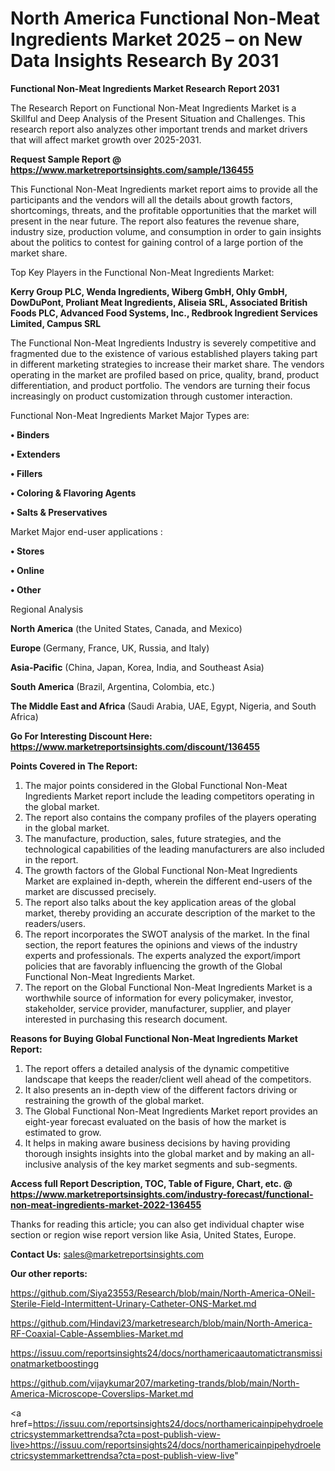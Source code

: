 # North America Functional Non-Meat Ingredients Market 2025 – on New Data Insights Research By 2031

<strong>Functional Non-Meat Ingredients Market Research Report 2031</strong>

The Research Report on Functional Non-Meat Ingredients Market is a Skillful and Deep Analysis of the Present Situation and Challenges. This research report also analyzes other important trends and market drivers that will affect market growth over 2025-2031.

<strong>Request Sample Report @ <a href=https://www.marketreportsinsights.com/sample/136455>https://www.marketreportsinsights.com/sample/136455</a></strong>

This Functional Non-Meat Ingredients market report aims to provide all the participants and the vendors will all the details about growth factors, shortcomings, threats, and the profitable opportunities that the market will present in the near future. The report also features the revenue share, industry size, production volume, and consumption in order to gain insights about the politics to contest for gaining control of a large portion of the market share.

Top Key Players in the Functional Non-Meat Ingredients Market:

<strong>Kerry Group PLC, Wenda Ingredients, Wiberg GmbH, Ohly GmbH, DowDuPont, Proliant Meat Ingredients, Aliseia SRL, Associated British Foods PLC, Advanced Food Systems, Inc., Redbrook Ingredient Services Limited, Campus SRL</strong>

The Functional Non-Meat Ingredients Industry is severely competitive and fragmented due to the existence of various established players taking part in different marketing strategies to increase their market share. The vendors operating in the market are profiled based on price, quality, brand, product differentiation, and product portfolio. The vendors are turning their focus increasingly on product customization through customer interaction.

Functional Non-Meat Ingredients Market Major Types are:

<strong>• Binders

• Extenders

• Fillers

• Coloring & Flavoring Agents

• Salts & Preservatives</strong>

Market Major end-user applications :

<strong>• Stores

• Online

• Other</strong>

Regional Analysis

</u><strong><b>North America</b></strong> (the United States, Canada, and Mexico)

<strong><b>Europe </b></strong>(Germany, France, UK, Russia, and Italy)

<strong><b>Asia-Pacific</b></strong> (China, Japan, Korea, India, and Southeast Asia)

<strong><b>South America</b></strong> (Brazil, Argentina, Colombia, etc.)

<strong><b>The Middle East and Africa</b></strong> (Saudi Arabia, UAE, Egypt, Nigeria, and South Africa)

<strong>Go For Interesting Discount Here: <a href=https://www.marketreportsinsights.com/discount/136455>https://www.marketreportsinsights.com/discount/136455</a></strong>

<strong>Points Covered in The Report:</strong>
<ol>
  <li>The major points considered in the Global Functional Non-Meat Ingredients Market report include the leading competitors operating in the global market.</li>
  <li>The report also contains the company profiles of the players operating in the global market.</li>
  <li>The manufacture, production, sales, future strategies, and the technological capabilities of the leading manufacturers are also included in the report.</li>
  <li>The growth factors of the Global Functional Non-Meat Ingredients Market are explained in-depth, wherein the different end-users of the market are discussed precisely.</li>
  <li>The report also talks about the key application areas of the global market, thereby providing an accurate description of the market to the readers/users.</li>
  <li>The report incorporates the SWOT analysis of the market. In the final section, the report features the opinions and views of the industry experts and professionals. The experts analyzed the export/import policies that are favorably influencing the growth of the Global Functional Non-Meat Ingredients Market.</li>
  <li>The report on the Global Functional Non-Meat Ingredients Market is a worthwhile source of information for every policymaker, investor, stakeholder, service provider, manufacturer, supplier, and player interested in purchasing this research document.</li>
</ol>
<strong>Reasons for Buying Global Functional Non-Meat Ingredients Market Report:</strong>

<ol>
  <li>The report offers a detailed analysis of the dynamic competitive landscape that keeps the reader/client well ahead of the competitors.</li>
  <li>It also presents an in-depth view of the different factors driving or restraining the growth of the global market.</li>
  <li>The Global Functional Non-Meat Ingredients Market report provides an eight-year forecast evaluated on the basis of how the market is estimated to grow.</li>
  <li>It helps in making aware business decisions by having providing thorough insights insights into the global market and by making an all-inclusive analysis of the key market segments and sub-segments.</li>
</ol>
<strong>Access full Report Description, TOC, Table of Figure, Chart, etc. @ <a href=https://www.marketreportsinsights.com/industry-forecast/functional-non-meat-ingredients-market-2022-136455>https://www.marketreportsinsights.com/industry-forecast/functional-non-meat-ingredients-market-2022-136455</a></strong>


Thanks for reading this article; you can also get individual chapter wise section or region wise report version like Asia, United States, Europe.

<strong>Contact Us:</strong>
sales@marketreportsinsights.com

<strong>Our other reports:</strong>

<a href=https://github.com/Siya23553/Research/blob/main/North-America-ONeil-Sterile-Field-Intermittent-Urinary-Catheter-ONS-Market.md>https://github.com/Siya23553/Research/blob/main/North-America-ONeil-Sterile-Field-Intermittent-Urinary-Catheter-ONS-Market.md</a>

<a href=https://github.com/Hindavi23/marketresearch/blob/main/North-America-RF-Coaxial-Cable-Assemblies-Market.md>https://github.com/Hindavi23/marketresearch/blob/main/North-America-RF-Coaxial-Cable-Assemblies-Market.md</a>

<a href=https://issuu.com/reportsinsights24/docs/northamericaautomatictransmissionatmarketboostingg>https://issuu.com/reportsinsights24/docs/northamericaautomatictransmissionatmarketboostingg</a>

<a href=https://github.com/vijaykumar207/marketing-trands/blob/main/North-America-Microscope-Coverslips-Market.md>https://github.com/vijaykumar207/marketing-trands/blob/main/North-America-Microscope-Coverslips-Market.md</a>

<a href=https://issuu.com/reportsinsights24/docs/northamericainpipehydroelectricsystemmarkettrendsa?cta=post-publish-view-live>https://issuu.com/reportsinsights24/docs/northamericainpipehydroelectricsystemmarkettrendsa?cta=post-publish-view-live</a>"
